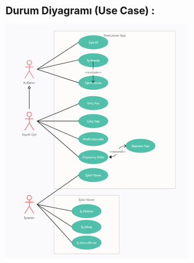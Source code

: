 # Durum Diyagramı (Use Case) : 

![projeplanı](https://github.com/Seyit10/freelancer-app/blob/main/Assets/umldiyagram.png)
